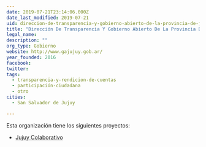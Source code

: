 ```yaml
---
date: 2019-07-21T23:14:06.000Z
date_last_modified: 2019-07-21
uid: direccion-de-transparencia-y-gobierno-abierto-de-la-provincia-de-jujuy
title: "Dirección De Transparencia Y Gobierno Abierto De La Provincia De Jujuy"
legal_name: 
description: ""
org_type: Gobierno
website: http://www.gajujuy.gob.ar/
year_founded: 2016
facebook: 
twitter: 
tags:
  - transparencia-y-rendicion-de-cuentas
  - participación-ciudadana
  - otro
cities: 
  - San Salvador de Jujuy

---
```


Esta organización tiene los siguientes proyectos:

- [Jujuy Colaborativo](/proyectos/jujuy-colaborativo)
